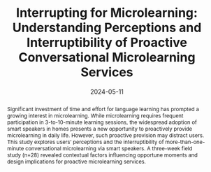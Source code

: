 ---
title: "Interrupting for Microlearning: Understanding Perceptions and Interruptibility of Proactive Conversational Microlearning Services"
authors: "Minyeong Kim, Jiwook Lee, Youngji Koh, Chanhee Lee, Uichin Lee, Auk Kim"
journal: "Proceedings of the CHI Conference on Human Factors in Computing Systems"
type: "Conference"
date: "2024-05-11"
year: "2024"
doi: "https://doi.org/10.1145/3613904.3642778"
abstract: |
  Significant investment of time and effort for language learning has prompted a growing interest in microlearning.
  While microlearning requires frequent participation in 3-to-10-minute learning sessions, the widespread adoption of smart speakers in homes presents a new opportunity to proactively provide microlearning in daily life.
  However, such proactive provision may distract users. This study explores users’ perceptions and the interruptibility of more-than-one-minute conversational microlearning via smart speakers.
  A three-week field study (n=28) revealed contextual factors influencing opportune moments and design implications for proactive microlearning services.
paper: "/paper/CHI24Microlearning.pdf"
slide: ""
video: "https://www.youtube.com/watch?v=JBZ-uJym3hg"
tags: ["Top Conference"]
---